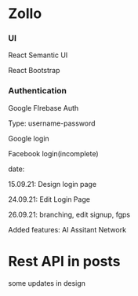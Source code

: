 # Zollo

### UI

React Semantic UI

React Bootstrap


### Authentication

Google FIrebase Auth

Type: username-password

Google login

Facebook login(incomplete)

date:

15.09.21: Design login page

24.09.21: Edit Login Page

26.09.21: branching, edit signup, fgps


Added features:
AI Assitant
Network



Rest API in posts
=======

some updates in design


